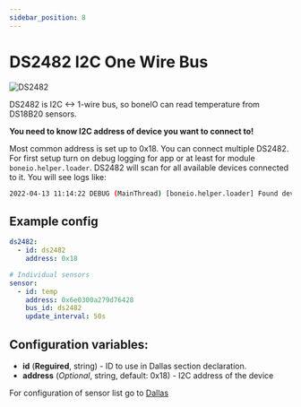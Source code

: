 ```yaml
---
sidebar_position: 8
---
```


# DS2482 I2C One Wire Bus

![DS2482](/img/ds2482.png)

DS2482 is I2C <-> 1-wire bus, so boneIO can read temperature from DS18B20 sensors.

**You need to know I2C address of device you want to connect to!**

Most common address is set up to 0x18. You can connect multiple DS2482.
For first setup turn on debug logging for app or at least for module `boneio.helper.loader`.
DS2482 will scan for all available devices connected to it. You will see logs like:

```bash
2022-04-13 11:14:22 DEBUG (MainThread) [boneio.helper.loader] Found device with address 0x6e0300a279d76428
```

## Example config

```yaml title="Example config"
ds2482:
  - id: ds2482
    address: 0x18

# Individual sensors
sensor:
  - id: temp
    address: 0x6e0300a279d76428
    bus_id: ds2482
    update_interval: 50s
```

## Configuration variables:

- **id** (**Reguired**, string) - ID to use in Dallas section declaration.
- **address** (_Optional_, string, default: 0x18) - I2C address of the device

For configuration of sensor list go to [Dallas](dallas)
